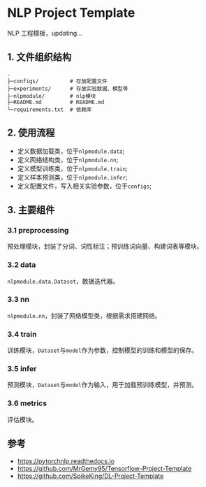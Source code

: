 # NLP Project Template

NLP 工程模板，updating...

## 1. 文件组织结构

    .
    ├─configs/          # 存放配置文件
    ├─experiments/      # 存放实验数据、模型等
    ├─nlpmodule/        # nlp模块
    ├─README.md         # README.md
    └─requirements.txt  # 依赖库

## 2. 使用流程

 - 定义数据加载类，位于`nlpmodule.data`;
 - 定义网络结构类，位于`nlpmodule.nn`;
 - 定义模型训练类，位于`nlpmodule.train`;
 - 定义样本预测类，位于`nlpmodule.infer`;
 - 定义配置文件，写入相关实验参数，位于`configs`;

## 3. 主要组件

### 3.1 preprocessing

预处理模块，封装了分词、词性标注；预训练词向量、构建词表等模块。

### 3.2 data

`nlpmodule.data.Dataset`，数据迭代器。

### 3.3 nn

`nlpmodule.nn`，封装了网络模型类，根据需求搭建网络。

### 3.4 train

训练模块，`Dataset`与`model`作为参数，控制模型的训练和模型的保存。

### 3.5 infer

预测模块，`Dataset`与`model`作为输入，用于加载预训练模型，并预测。

### 3.6 metrics

评估模块。

## 参考

 - https://pytorchnlp.readthedocs.io
 - https://github.com/MrGemy95/Tensorflow-Project-Template
 - https://github.com/SpikeKing/DL-Project-Template
